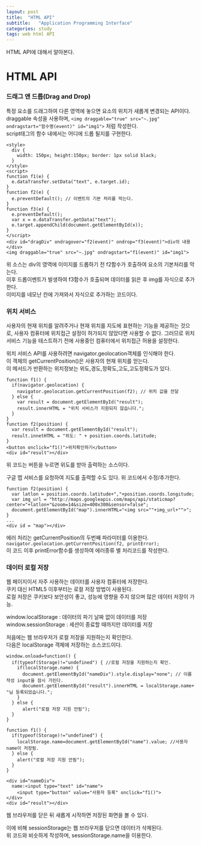 ```yaml
---
layout: post
title:  "HTML API"
subtitle:   "Application Programming Interface"
categories: study
tags: web html API
---
```


HTML API에 대해서 알아본다.

# HTML API

### 드래그 앤 드롭(Drag and Drop)

특정 요소를 드래그하여 다른 영역에 놓으면 요소의 위치가 새롭게 변경되는 API이다.  
draggable 속성을 사용하며, `<img draggable="true" src="~.jpg" ondragstart="함수명(event)" id="img1">` 처럼 작성한다.  
script태그의 함수 내에서는 어디에 드롭 될지를 구현한다.  
~~~
<style>
  div {
    width: 150px; height:150px; border: 1px solid black;
  }
</style>
<script>
function f1(e) {
  e.dataTransfer.setData("text", e.target.id);
}
function f2(e) {
  e.preventDefault(); // 이벤트의 기본 처리를 막는다.
}
function f3(e) {
  e.preventDefault();
  var x = e.dataTransfer.getData("text");
  e.target.appendChild(document.getElementById(x));
}
</script>
<div id="dragDiv" ondragover="f2(event)" ondrop="f3(event)">div의 내용</div>
<img draggable="true" src="~.jpg" ondragstart="f1(event)" id="img1">
~~~
위 소스는 div의 영역에 이미지를 드롭하기 전 f2함수가 호출하여 요소의 기본처리를 막는다.  
이후 드롭이벤트가 발생하여 f3함수가 호출되며 데이터를 읽은 후 img를 자식으로 추가한다.  
이미지를 네모난 칸에 가져와서 자식으로 추가하는 코드이다.  

### 위치 서비스

사용자의 현재 위치를 알려주거나 현재 위치를 지도에 표현하는 기능을 제공하는 것으로, 사용자 컴퓨터에 위치접근 설정이
허가되지 않았다면 사용할 수 없다. 그러므로 위치 서비스 기능을 테스트하기 전에 사용중인 컴퓨터에서 위치접근 허용을 설정한다.  

위치 서비스 API를 사용하려면 navigator.geolocation객체를 인식해야 한다.  
이 객체의 getCurrentPosition()은 사용자의 현재 위치를 얻는다.  
이 메서드가 반환하는 위치정보는 위도,경도,정확도,고도,고도정확도가 있다.  
~~~
function f1() {
  if(navigator.geolocation) {
    navigator.geolocation.getCurrentPosition(f2); // 위치 값을 전달
  } else {
    var result = document.getElementById("result");
    result.innerHTML = "위치 서비스가 지원되지 않습니다.";
  }
}
function f2(position) {
  var result = document.getElementById("result");
  result.innetHTML = "위도: " + position.coords.latitude;
}
<button onclick="f1()">위치확인하기</button>
<div id="result"></div>
~~~
위 코드는 버튼을 누르면 위도를 받아 출력하는 소스이다.  

구글 맵 서비스를 요청하여 지도를 출력할 수도 있다. 위 코드에서 수정/추가한다.  
~~~
function f2(position) {
  var latlon = position.coords.latitude+","+position.coords.longitude;
  var img_url = "http://maps.googleapis.com/maps/api/staticmap?center="+latlon+"&zoom=14&size=400x300&sensor=false";
  document.getElementById("map").innerHTML="<img src=""+img_url+"">";
}
...
<div id = "map"></div>
~~~

에러 처리는 getCurrentPosition의 두번째 파라미터를 이용한다.  
`navigator.geolocation.getCurrentPosition(f2, printError);`  
이 코드 이후 printError함수를 생성하여 에러종류 별 처리코드를 작성한다.  

### 데이터 로컬 저장

웹 페이지이서 자주 사용하는 데이터를 사용자 컴퓨터에 저장한다.  
쿠키 대신 HTML5 이후부터는 로컬 저장 방법이 사용된다.  
로컬 저장은 쿠키보다 보안성이 좋고, 성능에 영향을 주지 않으며 많은 데이터 저장이 가능.  

window.localStorage : 데이터의 파기 날짜 없이 데이터를 저장
window.sessionStorage : 세션이 종료할 때까지만 데이터를 저장

처음에는 웹 브라우저가 로컬 저장을 지원하는지 확인한다.  
다음은 localStorage 객체에 저장하는 소스코드이다.  
~~~
window.onload=function() {
  if(typeof(Storage)!="undefined") { //로컬 저장을 지원하는지 확인.
    if(localStorage.name) {
      document.getElementById("nameDiv").style.display="none"; // 이름 작성 input을 잠시 가린다.
      document.getElementById("result").innerHTML = localStorage.name+ "님 등록되었습니다.";
    }
  } else {
      alert("로컬 저장 지원 안됨");
  }
}
  
function f1() {
  if(typeof(Storage)!="undefined") {
    localStorage.name=document.getElementById("name").value; //사용자 name이 저장됨.
  } else {
    alert("로컬 저장 지원 안됨");
  }
}

<div id="nameDiv">
  name:<input type="text" id="name">
    <input type="button" value="사용자 등록" onclick="f1()">
</div>
<div id="result"></div>
~~~
웹 브라우저를 닫은 뒤 새롭게 시작하면 저장된 화면을 볼 수 있다.  

이에 비해 sessionStorage는 웹 브라우저를 닫으면 데이터가 삭제된다.  
위 코드와 비슷하게 작성하며, sessionStorage.name을 이용한다.  
